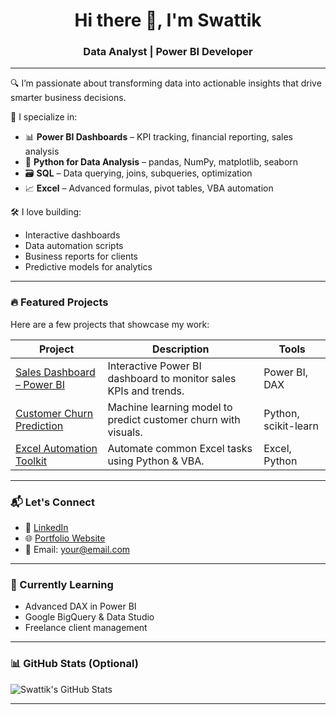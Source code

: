 <h1 align="center">Hi there 👋, I'm Swattik</h1>

<h3 align="center">Data Analyst | Power BI Developer</h3>

---

🔍 I’m passionate about transforming data into actionable insights that drive smarter business decisions.

🎯 I specialize in:
- 📊 **Power BI Dashboards** – KPI tracking, financial reporting, sales analysis
- 🐍 **Python for Data Analysis** – pandas, NumPy, matplotlib, seaborn
- 🗃️ **SQL** – Data querying, joins, subqueries, optimization
- 📈 **Excel** – Advanced formulas, pivot tables, VBA automation

🛠️ I love building:
- Interactive dashboards
- Data automation scripts
- Business reports for clients
- Predictive models for analytics

---

### 🔥 Featured Projects

Here are a few projects that showcase my work:

| Project | Description | Tools |
|--------|-------------|-------|
| [Sales Dashboard – Power BI](https://github.com/Swattik-Git21/Sales-Dashboard-PowerBI) | Interactive Power BI dashboard to monitor sales KPIs and trends. | Power BI, DAX |
| [Customer Churn Prediction](https://github.com/Swattik-Git21/Customer-Churn-Prediction) | Machine learning model to predict customer churn with visuals. | Python, scikit-learn |
| [Excel Automation Toolkit](https://github.com/Swattik-Git21/Excel-Automation-Tools) | Automate common Excel tasks using Python & VBA. | Excel, Python |

---

### 📬 Let's Connect

- 💼 [LinkedIn](https://www.linkedin.com/in/YOUR-LINKEDIN-HERE)
- 🌐 [Portfolio Website](https://YOUR-PORTFOLIO.com)
- 📧 Email: your@email.com

---

### 🧠 Currently Learning
- Advanced DAX in Power BI
- Google BigQuery & Data Studio
- Freelance client management

---

### 📊 GitHub Stats (Optional)

![Swattik's GitHub Stats](https://github-readme-stats.vercel.app/api?username=Swattik-Git21&show_icons=true&theme=radical)

---

<!-- You can also add visitor badge, quotes, or other widgets -->
